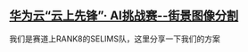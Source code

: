 ## [华为云“云上先锋”· AI挑战赛--街景图像分割](https://competition.huaweicloud.com/information/1000041336/introduction)
我们是赛道上RANK8的SELIMS队，这里分享一下我们的方案
